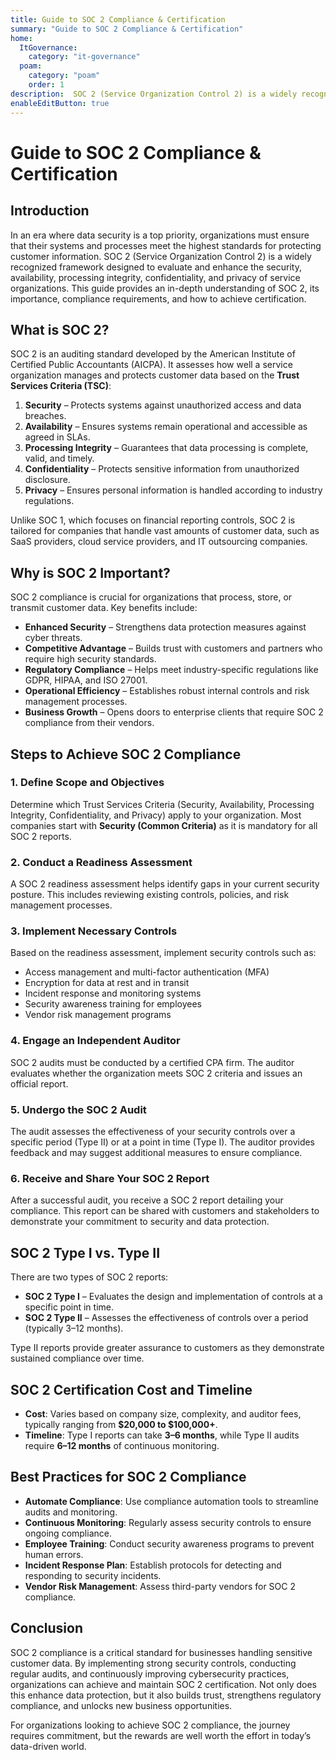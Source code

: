```yaml
---
title: Guide to SOC 2 Compliance & Certification
summary: "Guide to SOC 2 Compliance & Certification"
home:
  ItGovernance:
    category: "it-governance"
  poam:
    category: "poam"
    order: 1
description:  SOC 2 (Service Organization Control 2) is a widely recognized framework designed to evaluate and enhance the security, availability, processing integrity, confidentiality, and privacy of service organizations. This guide provides an in-depth understanding of SOC 2, its importance, compliance requirements, and how to achieve certification.
enableEditButton: true
---
```


# Guide to SOC 2 Compliance & Certification

## Introduction

In an era where data security is a top priority, organizations must ensure that
their systems and processes meet the highest standards for protecting customer
information. SOC 2 (Service Organization Control 2) is a widely recognized
framework designed to evaluate and enhance the security, availability,
processing integrity, confidentiality, and privacy of service organizations.
This guide provides an in-depth understanding of SOC 2, its importance,
compliance requirements, and how to achieve certification.

## What is SOC 2?

SOC 2 is an auditing standard developed by the American Institute of Certified
Public Accountants (AICPA). It assesses how well a service organization manages
and protects customer data based on the **Trust Services Criteria (TSC)**:

1. **Security** – Protects systems against unauthorized access and data
   breaches.
2. **Availability** – Ensures systems remain operational and accessible as
   agreed in SLAs.
3. **Processing Integrity** – Guarantees that data processing is complete,
   valid, and timely.
4. **Confidentiality** – Protects sensitive information from unauthorized
   disclosure.
5. **Privacy** – Ensures personal information is handled according to industry
   regulations.

Unlike SOC 1, which focuses on financial reporting controls, SOC 2 is tailored
for companies that handle vast amounts of customer data, such as SaaS providers,
cloud service providers, and IT outsourcing companies.

## Why is SOC 2 Important?

SOC 2 compliance is crucial for organizations that process, store, or transmit
customer data. Key benefits include:

- **Enhanced Security** – Strengthens data protection measures against cyber
  threats.
- **Competitive Advantage** – Builds trust with customers and partners who
  require high security standards.
- **Regulatory Compliance** – Helps meet industry-specific regulations like
  GDPR, HIPAA, and ISO 27001.
- **Operational Efficiency** – Establishes robust internal controls and risk
  management processes.
- **Business Growth** – Opens doors to enterprise clients that require SOC 2
  compliance from their vendors.

## Steps to Achieve SOC 2 Compliance

### 1. **Define Scope and Objectives**

Determine which Trust Services Criteria (Security, Availability, Processing
Integrity, Confidentiality, and Privacy) apply to your organization. Most
companies start with **Security (Common Criteria)** as it is mandatory for all
SOC 2 reports.

### 2. **Conduct a Readiness Assessment**

A SOC 2 readiness assessment helps identify gaps in your current security
posture. This includes reviewing existing controls, policies, and risk
management processes.

### 3. **Implement Necessary Controls**

Based on the readiness assessment, implement security controls such as:

- Access management and multi-factor authentication (MFA)
- Encryption for data at rest and in transit
- Incident response and monitoring systems
- Security awareness training for employees
- Vendor risk management programs

### 4. **Engage an Independent Auditor**

SOC 2 audits must be conducted by a certified CPA firm. The auditor evaluates
whether the organization meets SOC 2 criteria and issues an official report.

### 5. **Undergo the SOC 2 Audit**

The audit assesses the effectiveness of your security controls over a specific
period (Type II) or at a point in time (Type I). The auditor provides feedback
and may suggest additional measures to ensure compliance.

### 6. **Receive and Share Your SOC 2 Report**

After a successful audit, you receive a SOC 2 report detailing your compliance.
This report can be shared with customers and stakeholders to demonstrate your
commitment to security and data protection.

## SOC 2 Type I vs. Type II

There are two types of SOC 2 reports:

- **SOC 2 Type I** – Evaluates the design and implementation of controls at a
  specific point in time.
- **SOC 2 Type II** – Assesses the effectiveness of controls over a period
  (typically 3–12 months).

Type II reports provide greater assurance to customers as they demonstrate
sustained compliance over time.

## SOC 2 Certification Cost and Timeline

- **Cost**: Varies based on company size, complexity, and auditor fees,
  typically ranging from **$20,000 to $100,000+**.
- **Timeline**: Type I reports can take **3–6 months**, while Type II audits
  require **6–12 months** of continuous monitoring.

## Best Practices for SOC 2 Compliance

- **Automate Compliance**: Use compliance automation tools to streamline audits
  and monitoring.
- **Continuous Monitoring**: Regularly assess security controls to ensure
  ongoing compliance.
- **Employee Training**: Conduct security awareness programs to prevent human
  errors.
- **Incident Response Plan**: Establish protocols for detecting and responding
  to security incidents.
- **Vendor Risk Management**: Assess third-party vendors for SOC 2 compliance.

## Conclusion

SOC 2 compliance is a critical standard for businesses handling sensitive
customer data. By implementing strong security controls, conducting regular
audits, and continuously improving cybersecurity practices, organizations can
achieve and maintain SOC 2 certification. Not only does this enhance data
protection, but it also builds trust, strengthens regulatory compliance, and
unlocks new business opportunities.

For organizations looking to achieve SOC 2 compliance, the journey requires
commitment, but the rewards are well worth the effort in today’s data-driven
world.
